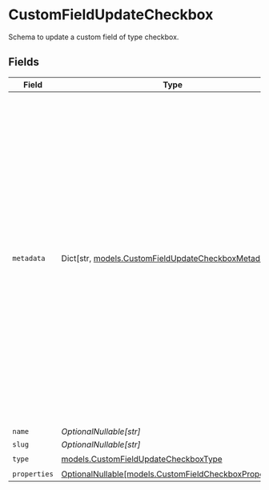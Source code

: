 # CustomFieldUpdateCheckbox

Schema to update a custom field of type checkbox.


## Fields

| Field                                                                                                                                                                                                                                                                                                   | Type                                                                                                                                                                                                                                                                                                    | Required                                                                                                                                                                                                                                                                                                | Description                                                                                                                                                                                                                                                                                             |
| ------------------------------------------------------------------------------------------------------------------------------------------------------------------------------------------------------------------------------------------------------------------------------------------------------- | ------------------------------------------------------------------------------------------------------------------------------------------------------------------------------------------------------------------------------------------------------------------------------------------------------- | ------------------------------------------------------------------------------------------------------------------------------------------------------------------------------------------------------------------------------------------------------------------------------------------------------- | ------------------------------------------------------------------------------------------------------------------------------------------------------------------------------------------------------------------------------------------------------------------------------------------------------- |
| `metadata`                                                                                                                                                                                                                                                                                              | Dict[str, [models.CustomFieldUpdateCheckboxMetadata](../models/customfieldupdatecheckboxmetadata.md)]                                                                                                                                                                                                   | :heavy_minus_sign:                                                                                                                                                                                                                                                                                      | Key-value object allowing you to store additional information.<br/><br/>The key must be a string with a maximum length of **40 characters**.<br/>The value must be either:<br/>    * A string with a maximum length of **500 characters**<br/>    * An integer<br/>    * A boolean<br/><br/>You can store up to **50 key-value pairs**. |
| `name`                                                                                                                                                                                                                                                                                                  | *OptionalNullable[str]*                                                                                                                                                                                                                                                                                 | :heavy_minus_sign:                                                                                                                                                                                                                                                                                      | N/A                                                                                                                                                                                                                                                                                                     |
| `slug`                                                                                                                                                                                                                                                                                                  | *OptionalNullable[str]*                                                                                                                                                                                                                                                                                 | :heavy_minus_sign:                                                                                                                                                                                                                                                                                      | N/A                                                                                                                                                                                                                                                                                                     |
| `type`                                                                                                                                                                                                                                                                                                  | [models.CustomFieldUpdateCheckboxType](../models/customfieldupdatecheckboxtype.md)                                                                                                                                                                                                                      | :heavy_check_mark:                                                                                                                                                                                                                                                                                      | N/A                                                                                                                                                                                                                                                                                                     |
| `properties`                                                                                                                                                                                                                                                                                            | [OptionalNullable[models.CustomFieldCheckboxProperties]](../models/customfieldcheckboxproperties.md)                                                                                                                                                                                                    | :heavy_minus_sign:                                                                                                                                                                                                                                                                                      | N/A                                                                                                                                                                                                                                                                                                     |